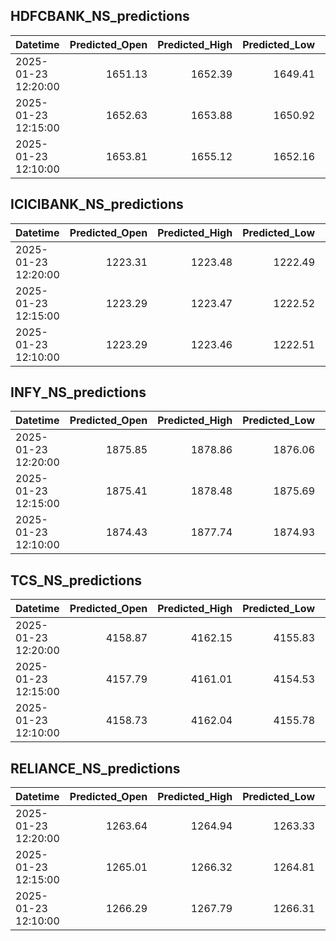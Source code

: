 ## HDFCBANK_NS_predictions
| Datetime            |   Predicted_Open |   Predicted_High |   Predicted_Low |   Predicted_Close |   Predicted_Volume |
|:--------------------|-----------------:|-----------------:|----------------:|------------------:|-------------------:|
| 2025-01-23 12:20:00 |          1651.13 |          1652.39 |         1649.41 |           1649.8  |             160784 |
| 2025-01-23 12:15:00 |          1652.63 |          1653.88 |         1650.92 |           1651.13 |             170696 |
| 2025-01-23 12:10:00 |          1653.81 |          1655.12 |         1652.16 |           1652.21 |             176925 |

## ICICIBANK_NS_predictions
| Datetime            |   Predicted_Open |   Predicted_High |   Predicted_Low |   Predicted_Close |   Predicted_Volume |
|:--------------------|-----------------:|-----------------:|----------------:|------------------:|-------------------:|
| 2025-01-23 12:20:00 |          1223.31 |          1223.48 |         1222.49 |           1224.79 |            75035.5 |
| 2025-01-23 12:15:00 |          1223.29 |          1223.47 |         1222.52 |           1224.78 |            74731.1 |
| 2025-01-23 12:10:00 |          1223.29 |          1223.46 |         1222.51 |           1224.78 |            74730.4 |

## INFY_NS_predictions
| Datetime            |   Predicted_Open |   Predicted_High |   Predicted_Low |   Predicted_Close |   Predicted_Volume |
|:--------------------|-----------------:|-----------------:|----------------:|------------------:|-------------------:|
| 2025-01-23 12:20:00 |          1875.85 |          1878.86 |         1876.06 |           1877.23 |            41627.5 |
| 2025-01-23 12:15:00 |          1875.41 |          1878.48 |         1875.69 |           1876.81 |            42016.8 |
| 2025-01-23 12:10:00 |          1874.43 |          1877.74 |         1874.93 |           1875.88 |            42824.8 |

## TCS_NS_predictions
| Datetime            |   Predicted_Open |   Predicted_High |   Predicted_Low |   Predicted_Close |   Predicted_Volume |
|:--------------------|-----------------:|-----------------:|----------------:|------------------:|-------------------:|
| 2025-01-23 12:20:00 |          4158.87 |          4162.15 |         4155.83 |           4158.08 |            15044.6 |
| 2025-01-23 12:15:00 |          4157.79 |          4161.01 |         4154.53 |           4156.92 |            14904.4 |
| 2025-01-23 12:10:00 |          4158.73 |          4162.04 |         4155.78 |           4157.87 |            15945.2 |

## RELIANCE_NS_predictions
| Datetime            |   Predicted_Open |   Predicted_High |   Predicted_Low |   Predicted_Close |   Predicted_Volume |
|:--------------------|-----------------:|-----------------:|----------------:|------------------:|-------------------:|
| 2025-01-23 12:20:00 |          1263.64 |          1264.94 |         1263.33 |           1263.6  |             113508 |
| 2025-01-23 12:15:00 |          1265.01 |          1266.32 |         1264.81 |           1265.01 |             110415 |
| 2025-01-23 12:10:00 |          1266.29 |          1267.79 |         1266.31 |           1266.38 |             108402 |

